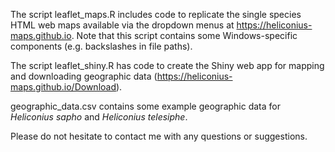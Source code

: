 The script leaflet_maps.R includes code to replicate the single species HTML web maps available via the dropdown menus at https://heliconius-maps.github.io. Note that this script contains some Windows-specific components (e.g. backslashes in file paths).

The script leaflet_shiny.R has code to create the Shiny web app for mapping and downloading geographic data (https://heliconius-maps.github.io/Download). 

geographic_data.csv contains some example geographic data for <i>Heliconius sapho</i> and <i>Heliconius telesiphe</i>.

Please do not hesitate to contact me with any questions or suggestions.

